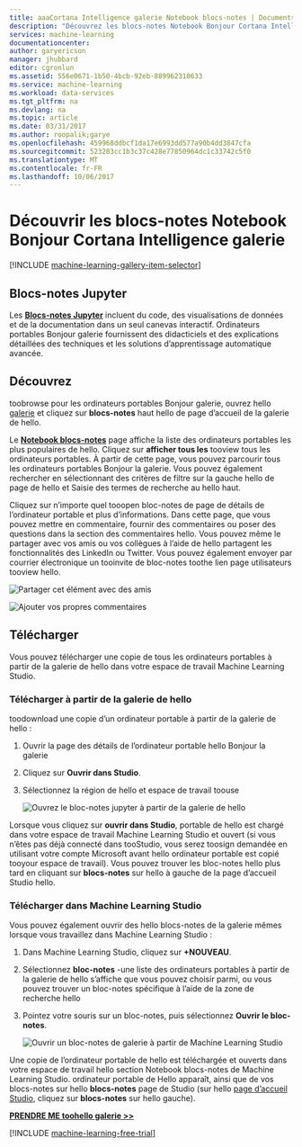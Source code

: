 ```yaml
---
title: aaaCortana Intelligence galerie Notebook blocs-notes | Documents Microsoft
description: "Découvrez les blocs-notes Notebook Bonjour Cortana Intelligence galerie."
services: machine-learning
documentationcenter: 
author: garyericson
manager: jhubbard
editor: cgronlun
ms.assetid: 556e0671-1b50-4bcb-92eb-889962310633
ms.service: machine-learning
ms.workload: data-services
ms.tgt_pltfrm: na
ms.devlang: na
ms.topic: article
ms.date: 03/31/2017
ms.author: roopalik;garye
ms.openlocfilehash: 459968ddbcf1da17e6993dd577a90b4dd3847cfa
ms.sourcegitcommit: 523283cc1b3c37c428e77850964dc1c33742c5f0
ms.translationtype: MT
ms.contentlocale: fr-FR
ms.lasthandoff: 10/06/2017
---
```

# <a name="discover-jupyter-notebooks-in-hello-cortana-intelligence-gallery"></a>Découvrir les blocs-notes Notebook Bonjour Cortana Intelligence galerie
[!INCLUDE [machine-learning-gallery-item-selector](../../includes/machine-learning-gallery-item-selector.md)]

## <a name="jupyter-notebooks"></a>Blocs-notes Jupyter
Les **[Blocs-notes Jupyter](https://gallery.cortanaintelligence.com/notebooks)** incluent du code, des visualisations de données et de la documentation dans un seul canevas interactif.
Ordinateurs portables Bonjour galerie fournissent des didacticiels et des explications détaillées des techniques et les solutions d’apprentissage automatique avancée.

## <a name="discover"></a>Découvrez
  toobrowse pour les ordinateurs portables Bonjour galerie, ouvrez hello [galerie](http://gallery.cortanaintelligence.com) et cliquez sur **blocs-notes** haut hello de page d’accueil de la galerie de hello.

 Le  **[Notebook blocs-notes](https://gallery.cortanaintelligence.com/notebooks)**  page affiche la liste des ordinateurs portables les plus populaires de hello.
Cliquez sur **afficher tous les** tooview tous les ordinateurs portables.
À partir de cette page, vous pouvez parcourir tous les ordinateurs portables Bonjour la galerie. Vous pouvez également rechercher en sélectionnant des critères de filtre sur la gauche hello de page de hello et Saisie des termes de recherche au hello haut.

 Cliquez sur n’importe quel tooopen bloc-notes de page de détails de l’ordinateur portable et plus d’informations. Dans cette page, que vous pouvez mettre en commentaire, fournir des commentaires ou poser des questions dans la section des commentaires hello. Vous pouvez même le partager avec vos amis ou vos collègues à l’aide de hello partagent les fonctionnalités des LinkedIn ou Twitter. Vous pouvez également envoyer par courrier électronique un tooinvite de bloc-notes toothe lien page utilisateurs tooview hello.

![Partager cet élément avec des amis](media/machine-learning-gallery-how-to-use-contribute-publish/share-links.png)

![Ajouter vos propres commentaires](media/machine-learning-gallery-how-to-use-contribute-publish/comments.png)

## <a name="download"></a>Télécharger
Vous pouvez télécharger une copie de tous les ordinateurs portables à partir de la galerie de hello dans votre espace de travail Machine Learning Studio.

### <a name="download-from-hello-gallery"></a>Télécharger à partir de la galerie de hello
toodownload une copie d’un ordinateur portable à partir de la galerie de hello :

1. Ouvrir la page des détails de l’ordinateur portable hello Bonjour la galerie
2. Cliquez sur **Ouvrir dans Studio**.
3. Sélectionnez la région de hello et espace de travail toouse
   
    ![Ouvrez le bloc-notes jupyter à partir de la galerie de hello](media/machine-learning-gallery-jupyter-notebooks/open-notebook-from-gallery.png)

Lorsque vous cliquez sur **ouvrir dans Studio**, portable de hello est chargé dans votre espace de travail Machine Learning Studio et ouvert (si vous n’êtes pas déjà connecté dans tooStudio, vous serez toosign demandée en utilisant votre compte Microsoft avant hello ordinateur portable est copié tooyour espace de travail). Vous pouvez trouver les bloc-notes hello plus tard en cliquant sur **blocs-notes** sur hello à gauche de la page d’accueil Studio hello.

### <a name="download-in-machine-learning-studio"></a>Télécharger dans Machine Learning Studio
Vous pouvez également ouvrir des hello blocs-notes de la galerie mêmes lorsque vous travaillez dans Machine Learning Studio :

1. Dans Machine Learning Studio, cliquez sur **+NOUVEAU**.
2. Sélectionnez **bloc-notes** -une liste des ordinateurs portables à partir de la galerie de hello s’affiche que vous pouvez choisir parmi, ou vous pouvez trouver un bloc-notes spécifique à l’aide de la zone de recherche hello
3. Pointez votre souris sur un bloc-notes, puis sélectionnez **Ouvrir le bloc-notes**.
   
    ![Ouvrir un bloc-notes de galerie à partir de Machine Learning Studio](media/machine-learning-gallery-jupyter-notebooks/open-notebook-from-studio.png)

Une copie de l’ordinateur portable de hello est téléchargée et ouverts dans votre espace de travail hello section Notebook blocs-notes de Machine Learning Studio.
ordinateur portable de Hello apparaît, ainsi que de vos blocs-notes sur hello **blocs-notes** page de Studio (sur hello [page d’accueil Studio](https://studio.azureml.net/), cliquez sur **blocs-notes** sur hello gauche).

**[PRENDRE ME toohello galerie >>](http://gallery.cortanaintelligence.com)**

[!INCLUDE [machine-learning-free-trial](../../includes/machine-learning-free-trial.md)]

